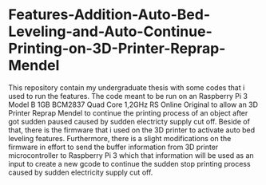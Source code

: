 # Features-Addition-Auto-Bed-Leveling-and-Auto-Continue-Printing-on-3D-Printer-Reprap-Mendel
This repository contain my undergraduate thesis with some codes that i used to run the features. The code meant to be run on an Raspberry Pi 3 Model B 1GB BCM2837 Quad Core 1,2GHz RS Online Original to allow an 3D Printer Reprap Mendel to continue the printing process of an object after got sudden paused caused by sudden electricty supply cut off. Beside of that, there is the firmware that i used on the 3D printer to activate auto bed leveling features. Furthermore, there is a slight modifications on the firmware in effort to send the buffer information from 3D printer microcontroller to Raspberry Pi 3 which that information will be used as an input to create a new gcode to continue the sudden stop printing process caused by sudden electricity supply cut off.
